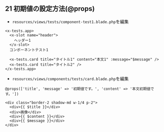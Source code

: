 ## 21 初期値の設定方法(@props)

- `resources/views/tests/component-test1.blade.php`を編集<br>

```html:component-test1.blade.php
<x-tests.app>
  <x-slot name="header">
    ヘッダー1
  </x-slot>
  コンポーネントテスト1

  <x-tests.card title="タイトル1" content="本文1" :message="$message" />
  <x-tests.card title="タイトル2" />
</x-tests.app>
```

- `resources/views/components/tests/card.blade.php`を編集<br>

```html:card.blade.php
@props(['title', 'message' => '初期値です。', 'content' => '本文初期値です。'])

<div class="border-2 shadow-md w-1/4 p-2">
  <div>{{ $title }}</div>
  <div>画像</div>
  <div>{{ $content }}</div>
  <div>{{ $message }}</div>
</div>
```
